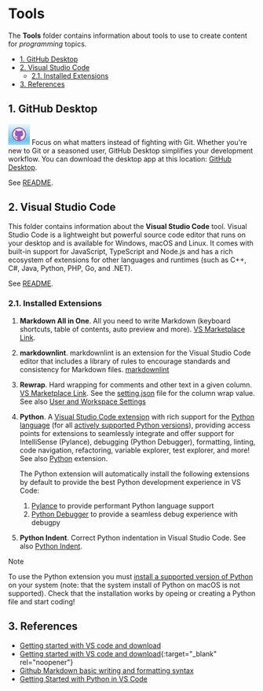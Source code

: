 # Tools <!-- omit from toc -->

The **Tools** folder contains information about tools to use to create content for *programming* topics.  

- [1. GitHub Desktop](#1-github-desktop)
- [2. Visual Studio Code](#2-visual-studio-code)
  - [2.1. Installed Extensions](#21-installed-extensions)
- [3. References](#3-references)

## 1. GitHub Desktop

![github_icon](../Resources/Images/GitHub/github_icon.jpg) Focus on what
matters instead of fighting with Git. Whether you're new to Git or a
seasoned user, GitHub Desktop simplifies your development workflow. You
can download the desktop app at this location: [GitHub
Desktop](https://desktop.github.com/). 

See [README](../GitHub/README.md).  

## 2. Visual Studio Code

This folder contains information about the **Visual Studio Code** tool.  Visual
Studio Code is a lightweight but powerful source code editor that runs on your
desktop and is available for Windows, macOS and Linux. It comes with built-in
support for JavaScript, TypeScript and Node.js and has a rich ecosystem of
extensions for other languages and runtimes (such as C++, C#, Java, Python, PHP, Go, and .NET). 

See [README](./Visual%20Studio%20Code/README.md). 


### 2.1. Installed Extensions

1. **Markdown All in One**. All you need to write Markdown (keyboard shortcuts,
   table of contents, auto preview and more). [VS Marketplace
   Link](https://marketplace.visualstudio.com/items?itemName=yzhang.markdown-all-in-one).
1. **markdownlint**. markdownlint is an extension for the Visual Studio
   Code editor that includes a library of rules to encourage standards
   and consistency for Markdown files.
   [markdownlint](https://marketplace.visualstudio.com/items?itemName=DavidAnson.vscode-markdownlint)
1. **Rewrap**. Hard wrapping for comments and other text in a given
   column. [VS Marketplace
   Link](https://marketplace.visualstudio.com/items?itemName=stkb.rewrap).
   See the [setting.json](../Tools/.vscode/settings.json) file for the
   column wrap value. See also [User and Workspace
   Settings](https://code.visualstudio.com/docs/getstarted/settings)
1. **Python**. A [Visual Studio Code
   extension](https://marketplace.visualstudio.com/VSCode) with rich
   support for the [Python language](https://www.python.org/) (for all
   [actively supported Python
   versions](https://devguide.python.org/versions/#supported-versions)),
   providing access points for extensions to seamlessly integrate and
   offer support for IntelliSense (Pylance), debugging (Python
   Debugger), formatting, linting, code navigation, refactoring,
   variable explorer, test explorer, and more! See also [Python](https://marketplace.visualstudio.com/items?itemName=ms-python.python) extension.

   The Python extension will automatically install the following extensions by default to provide the best Python development experience in VS Code:
   1. [Pylance](https://marketplace.visualstudio.com/items?itemName=ms-python.vscode-pylance)
      to provide performant Python language support 
   1. [Python
        Debugger](https://marketplace.visualstudio.com/items?itemName=ms-python.debugpy)
        to provide a seamless debug experience with debugpy
1. **Python Indent**. Correct Python indentation in Visual Studio Code.
   See also [Python
   Indent](https://marketplace.visualstudio.com/items?itemName=KevinRose.vsc-python-indent).

> [!NOTE]  
> To use the Python extension you must [install a supported version of
> Python](https://code.visualstudio.com/docs/python/python-tutorial#_prerequisites)
> on your system (note: that the system install of Python on macOS is
> not supported). Check that the installation works by opeing or
> creating a Python file and start coding!


## 3. References

- [Getting started with VS code and download](https://code.visualstudio.com/docs/?dv=win64user)
- [Getting started with VS code and download](http://stackoverflow.com){:target="_blank" rel="noopener"}
- [Github Markdown basic writing and formatting
  syntax](https://docs.github.com/en/get-started/writing-on-github/getting-started-with-writing-and-formatting-on-github/basic-writing-and-formatting-syntax#lists)
- [Getting Started with Python in VS Code](https://code.visualstudio.com/docs/python/python-tutorial#_prerequisites)